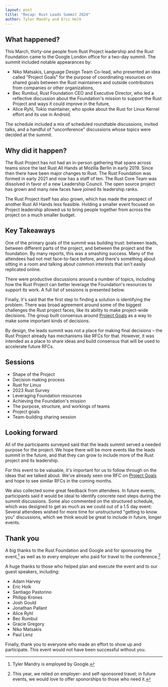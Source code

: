 ```yaml
---
layout: post
title: "Recap: Rust Leads Summit 2024"
author: Tyler Mandry and Eric Holk
---
```


## What happened?

This March, thirty-one people from Rust Project leadership and the Rust Foundation came to the Google London office for a two-day summit. The summit included notable appearances by:

* Niko Matsakis, Language Design Team Co-lead, who presented an idea called "Project Goals" for the purpose of coordinating resources on shared goals between the Rust maintainers and outside contributors from companies or other organizations,
* Bec Rumbul, Rust Foundation CEO and Executive Director, who led a reflective discussion about the Foundation's mission to support the Rust Project and ways it could improve in the future,
* Alice Ryhl, Tokio maintainer, who spoke about the Rust for Linux Kernel effort and its use in Android.

The schedule included a mix of scheduled roundtable discussions, invited talks, and a handful of "unconference" discussions whose topics were decided at the summit.

## Why did it happen?

The Rust Project has not had an in-person gathering that spans across teams since the last Rust All Hands at Mozilla Berlin in early 2019. Since then there have been major changes to Rust. The Rust Foundation was formed in early 2021 and now has a staff of ten. The Rust Core Team was dissolved in favor of a new Leadership Council. The open source project has grown and many new faces have joined its leadership ranks.

The Rust Project itself has also grown, which has made the prospect of another Rust All Hands less feasible. Holding a smaller event focused on Project leadership allowed us to bring people together from across the project on a much smaller budget.

## Key Takeaways

One of the primary goals of the summit was building trust: between leads, between different parts of the project, and between the project and the foundation. By many reports, this was a smashing success. Many of the attendees had not met face-to-face before, and there's something about sitting in a room and talking about common interests that isn't easily replicated online.

There were productive discussions around a number of topics, including how the Rust Project can better leverage the Foundation's resources to support its work. A full list of sessions is presented below.

Finally, it's said that the first step to finding a solution is identifying the problem. There was broad agreement around some of the biggest challenges the Rust project faces, like its ability to make project-wide decisions. The group built consensus around [Project Goals] as a way to make some important kinds of decisions.

By design, the leads summit was not a place for making final decisions – the Rust Project already has mechanisms like RFCs for that. However, it was intended as a place to share ideas and build consensus that will be used to accelerate future RFCs.

## Sessions

- Shape of the Project
- Decision making process
- Rust for Linux
- 2023 Rust Survey
- Leveraging Foundation resources
- Achieving the Foundation's mission
- The purpose, structure, and workings of teams
- Project goals
- Team-building sharing session

## Looking forward

All of the participants surveyed said that the leads summit served a needed purpose for the project. We hope there will be more events like the leads summit in the future, and that they can grow to include more of the Rust project and its leadership.

For this event to be valuable, it's important for us to follow through on the ideas that we talked about. We've already seen one RFC on [Project Goals] and hope to see similar RFCs in the coming months.

We also collected some great feedback from attendees. In future events, participants said it would be ideal to identify concrete next steps during the summit discussions. Some also commented on the structured schedule, which was designed to get as much as we could out of a 1.5 day event: Several attendees wished for more time for unstructured "getting to know you" discussions, which we think would be great to include in future, longer events.

## Thank you

A big thanks to the Rust Foundation and Google and for sponsoring the event,[^employer] as well as to every employer who paid for travel to the conference.[^travel]

A huge thanks to those who helped plan and execute the event and to our guest speakers, including:

* Adam Harvey
* Eric Holk
* Santiago Pastorino
* Philipp Krones
* Josh Gould
* Jonathan Pallant
* Alice Ryhl
* Bec Rumbul
* Gracie Gregory
* Niko Matsakis
* Paul Lenz

Finally, thank you to everyone who made an effort to show up and participate. This event would not have been successful without you.

[^employer]: Tyler Mandry is employed by Google.

[^travel]: This year, we relied on employer- and self-sponsored travel; in future events, we would love to offer sponorships to those who need it.

[Project Goals]: https://github.com/rust-lang/rfcs/pull/3614
